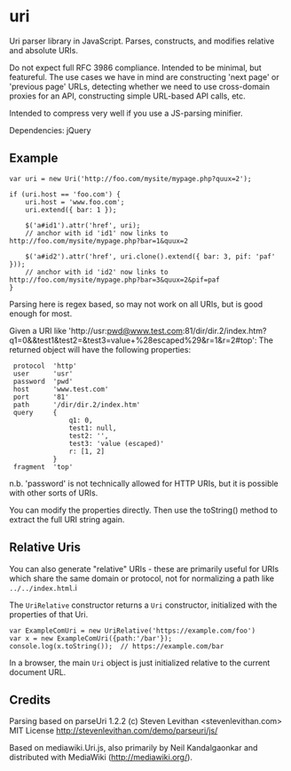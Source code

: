 uri
===

Uri parser library in JavaScript. Parses, constructs, and modifies relative and absolute URIs.

Do not expect full RFC 3986 compliance. Intended to be minimal, but featureful.
The use cases we have in mind are constructing 'next page' or 'previous page' URLs,
detecting whether we need to use cross-domain proxies for an API, constructing
simple URL-based API calls, etc.

Intended to compress very well if you use a JS-parsing minifier.

Dependencies: jQuery

## Example

    var uri = new Uri('http://foo.com/mysite/mypage.php?quux=2');

    if (uri.host == 'foo.com') {
        uri.host = 'www.foo.com';
        uri.extend({ bar: 1 });

        $('a#id1').attr('href', uri);
        // anchor with id 'id1' now links to http://foo.com/mysite/mypage.php?bar=1&quux=2

        $('a#id2').attr('href', uri.clone().extend({ bar: 3, pif: 'paf' }));
        // anchor with id 'id2' now links to http://foo.com/mysite/mypage.php?bar=3&quux=2&pif=paf
    }

Parsing here is regex based, so may not work on all URIs, but is good enough for most.

Given a URI like
'http://usr:pwd@www.test.com:81/dir/dir.2/index.htm?q1=0&&test1&test2=&test3=value+%28escaped%29&r=1&r=2#top':
The returned object will have the following properties:

     protocol  'http'
     user      'usr'
     password  'pwd'
     host      'www.test.com'
     port      '81'
     path      '/dir/dir.2/index.htm'
     query     {
                   q1: 0,
                   test1: null,
                   test2: '',
                   test3: 'value (escaped)'
                   r: [1, 2]
               }
     fragment  'top'

n.b. 'password' is not technically allowed for HTTP URIs, but it is possible with other
sorts of URIs.

You can modify the properties directly. Then use the toString() method to extract the
full URI string again.

## Relative Uris

You can also generate "relative" URIs - these are primarily useful for URIs which share the same
domain or protocol, not for normalizing a path like `../../index.html`.i

The `UriRelative` constructor returns a `Uri` constructor, initialized with the properties of that
Uri.

    var ExampleComUri = new UriRelative('https://example.com/foo')
    var x = new ExampleComUri({path:'/bar'});
    console.log(x.toString());  // https://example.com/bar

In a browser, the main `Uri` object is just initialized relative to the current document URL.



## Credits

Parsing based on parseUri 1.2.2 (c) Steven Levithan <stevenlevithan.com> MIT License
http://stevenlevithan.com/demo/parseuri/js/

Based on mediawiki.Uri.js, also primarily by Neil Kandalgaonkar and distributed with MediaWiki
(http://mediawiki.org/).
 
